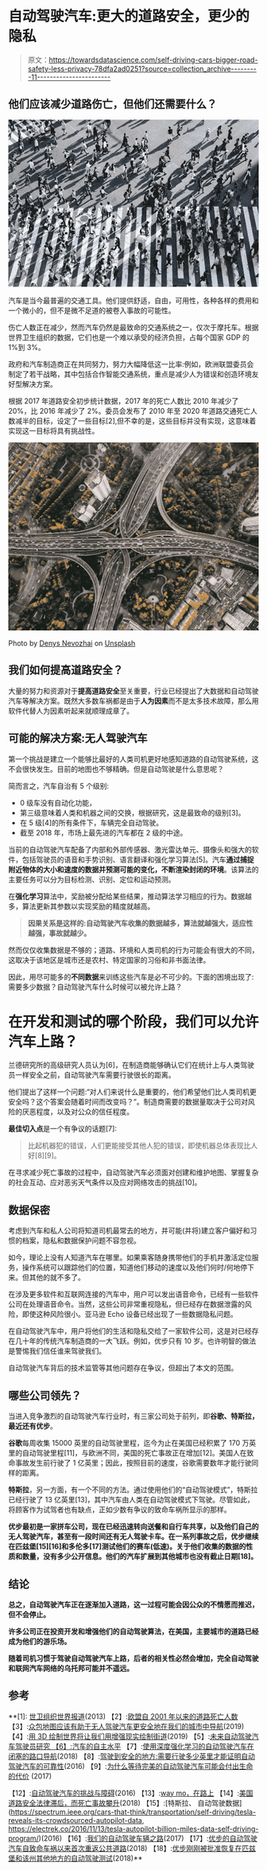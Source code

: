 # 自动驾驶汽车:更大的道路安全，更少的隐私

> 原文：<https://towardsdatascience.com/self-driving-cars-bigger-road-safety-less-privacy-78dfa2ad0251?source=collection_archive---------11----------------------->

## 他们应该减少道路伤亡，但他们还需要什么？

![](img/8f4eba3f98b435ef5ca67919285a8ed1.png)

汽车是当今最普遍的交通工具。他们提供舒适，自由，可用性，各种各样的费用和一个微小的，但不是微不足道的被卷入事故的可能性。

伤亡人数正在减少，然而汽车仍然是最致命的交通系统之一，仅次于摩托车。根据世界卫生组织的数据，它们也是一个难以承受的经济负担，占每个国家 GDP 的 1%到 3%。

政府和汽车制造商正在共同努力，努力大幅降低这一比率:例如，欧洲联盟委员会制定了若干战略，其中包括合作智能交通系统，重点是减少人为错误和创造环境友好型解决方案。

根据 2017 年道路安全初步统计数据，2017 年的死亡人数比 2010 年减少了 20%，比 2016 年减少了 2%。委员会发布了 2010 年至 2020 年道路交通死亡人数减半的目标，设定了一些目标[2],但不幸的是，这些目标并没有实现，这意味着实现这一目标将具有挑战性。

![](img/c4106b5c91bba72538ab37ee984b8975.png)

Photo by [Denys Nevozhai](https://unsplash.com/@dnevozhai?utm_source=medium&utm_medium=referral) on [Unsplash](https://unsplash.com?utm_source=medium&utm_medium=referral)

## 我们如何提高道路安全？

大量的努力和资源对于**提高道路安全**至关重要，行业已经提出了大数据和自动驾驶汽车等解决方案。既然大多数车祸都是由于**人为因素**而不是太多技术故障，那么用软件代替人为因素听起来就顺理成章了。

## 可能的解决方案:无人驾驶汽车

第一个挑战是建立一个能够比最好的人类司机更好地感知道路的自动驾驶系统，这不会很快发生。目前的地图也不够精确。但是自动驾驶是什么意思呢？

简而言之，汽车自治有 5 个级别:

*   0 级车没有自动化功能，
*   第三级意味着人类和机器之间的交换，根据研究，这是最致命的级别[3]。
*   在 5 级[4]的所有条件下，车辆完全自动驾驶。
*   截至 2018 年，市场上最先进的汽车都在 2 级的中途。

当前的自动驾驶汽车配备了内部和外部传感器、激光雷达单元、摄像头和强大的软件，包括驾驶员的语音和手势识别、语言翻译和强化学习算法[5]。汽车**通过捕捉附近物体的大小和速度的数据并预测可能的变化，不断渲染封闭的环境**。该算法的主要任务可以分为目标检测、识别、定位和运动预测。

在**强化学习**算法中，奖励被分配给某些结果，推动算法学习相应的行为。数据越多，算法更新其参数以实现奖励的精度就越高。

> **因果关系是这样的:自动驾驶汽车收集的数据越多，算法就越强大，适应性越强，事故就越少。**

然而仅仅收集数据是不够的；道路、环境和人类司机的行为可能会有很大的不同，这取决于该地区是城市还是农村、特定国家的习俗和非书面法律。

因此，用尽可能多的**不同数据**来训练这些汽车是必不可少的。下面的困境出现了:需要多少数据？自动驾驶汽车什么时候可以被允许上路？

# 在开发和测试的哪个阶段，我们可以允许汽车上路？

兰德研究所的高级研究人员认为[6]，在制造商能够确认它们在统计上与人类驾驶员一样安全之前，自动驾驶汽车需要行驶很长的距离。

他们提出了这样一个问题:“对人们来说什么是重要的，他们希望他们比人类司机更安全吗？这个答案会随着时间而改变吗？”。制造商需要的数据量取决于公司对风险的厌恶程度，以及对公众的信任程度。

**最佳切入点**是一个有争议的话题[7]:

> 比起机器犯的错误，人们更能接受其他人犯的错误，即使机器总体表现比人好[8][9]。

在寻求减少死亡事故的过程中，自动驾驶汽车必须面对创建和维护地图、掌握复杂的社会互动、应对恶劣天气条件以及应对网络攻击的挑战[10]。

## 数据保密

考虑到汽车和私人公司将知道司机最常去的地方，并可能(并将)建立客户偏好和习惯的档案，隐私和数据保护问题不容忽视。

如今，理论上没有人知道汽车在哪里。如果乘客随身携带他们的手机并激活定位服务，操作系统可以跟踪他们的位置，知道他们移动的速度以及他们何时/何地停下来。但其他的就不多了。

在涉及更多软件和互联网连接的汽车中，用户可以发出语音命令，已经有一些软件公司在处理语音命令。当然，这些公司非常重视隐私，但已经存在数据泄露的风险，即使这种风险很小。亚马逊 Echo 设备已经出现了一些数据隐私问题。

在自动驾驶汽车中，用户将他们的生活和隐私交给了一家软件公司，这是对已经存在几十年的传统汽车制造商的一大飞跃。例如，优步只有 10 岁。也许明智的做法是警惕我们信任谁来驾驶我们。

自动驾驶汽车背后的技术监管等其他问题存在争议，但超出了本文的范围。

## 哪些公司领先？

当进入竞争激烈的自动驾驶汽车行业时，有三家公司处于前列，即**谷歌、特斯拉，最近还有优步**。

**谷歌**每周收集 15000 英里的自动驾驶里程，迄今为止在美国已经积累了 170 万英里的自动驾驶里程[11]，与欧洲不同，美国的死亡事故正在增加[12]。美国人在致命事故发生前行驶了 1 亿英里；因此，按照目前的速度，谷歌需要数年才能行驶同样的距离。

**特斯拉**，另一方面，有一个不同的方法。通过使用他们的“自动驾驶模式”，特斯拉已经行驶了 13 亿英里[13]，其中汽车由人类在自动驾驶模式下驾驶。尽管如此，将顾客作为试驾者也有缺点，正如少数有争议的致命车祸所显示的那样。

**优步最初是一家拼车公司，现在已经迅速转向送餐和自行车共享，以及他们自己的无人驾驶汽车，甚至有一段时间还有无人驾驶卡车。在一系列事故之后，优步继续在匹兹堡[15][16]和多伦多[17]测试他们的赛车(低速)。关于他们收集的数据的性质和数量，没有多少公开信息。他们的汽车扩展到其他城市也没有截止日期[18]。**

## **结论**

**总之，自动驾驶汽车正在逐渐加入道路，这一过程可能会因公众的不情愿而推迟，但不会停止。**

**许多公司正在投资开发和增强他们的自动驾驶算法，在美国，主要城市的道路已经成为他们的游乐场。**

**随着司机习惯于驾驶自动驾驶汽车上路，后者的相关性必然会增加，完全自动驾驶和联网汽车网络的乌托邦可能并不遥远。**

## **参考**

**[1]: [世卫组织世界报道](http://www.who.int/violence_injury_prevention/publications/road_traffic/world_report/chapter2.pdf)(2013)
【2】:[欧盟自 2001 年以来的道路死亡人数](https://www.bismart.com/wp-content/uploads/2017/09/big-data-solutions-traffic-fatalities-eu.png)
【3】:[众包地图应该有助于无人驾驶汽车更安全地在我们的城市中导航](https://www.technologyreview.com/s/612825/open-source-maps-should-help-driverless-cars-navigate-our-cities-more-safely/)(2019)
【4】:[用 3D 绘制世界将让我们用增强现实绘制街道](https://www.technologyreview.com/s/613311/mapping-the-world-in-3d-will-let-us-paint-streets-with-augmented-reality/)(2019)
【5】:[未来自动驾驶汽车驾驶员研究
【6】:](https://mediaroom.kbb.com/future-autonomous-vehicle-driver-study)[汽车的自主水平](http://standards.sae.org/j3016_201609/)
【7】:[使用深度强化学习的自动驾驶汽车在闭塞的路口导航](https://arxiv.org/pdf/1705.01196.pdf)(2018)
【8】:[驾驶到安全的地方:需要行驶多少英里才能证明自动驾驶汽车的可靠性](https://www.rand.org/pubs/research_reports/RR1478.html)(2016)
【9】:[为什么等待完美的自动驾驶汽车可能会付出生命的代价](https://www.rand.org/blog/articles/2017/11/why-waiting-for-perfect-autonomous-vehicles-may-cost-lives.html) (2017)

【12】:[自动驾驶汽车的挑战与障碍](https://www.vox.com/2016/4/21/11447838/self-driving-cars-challenges-obstacles)(2016)
【13】:[way mo，在路上](https://waymo.com/ontheroad/)
【14】:[美国道路安全法律滞后，而死亡事故攀升](https://www.citylab.com/transportation/2018/01/us-road-safety-laws-lag-while-fatalities-climb/551135/)(2018)
【15】:[特斯拉、 自动驾驶数据](https://spectrum.ieee.org/cars-that-think/transportation/self-driving/tesla-reveals-its-crowdsourced-autopilot-data, https://electrek.co/2016/11/13/tesla-autopilot-billion-miles-data-self-driving-program/)(2016)
【16】:[我们的自动驾驶车辆之路](https://www.uber.com/blog/our-road-to-self-driving-vehicles/)(2017)
【17】:[优步的自动驾驶汽车自致命车祸以来首次重返公共道路](https://www.theverge.com/2018/12/20/18148946/uber-self-driving-car-return-public-road-pittsburgh-crash)(2018)
【18】:[优步刚刚被批准恢复在匹兹堡和该州其他地方的自动驾驶测试](https://www.post-gazette.com/business/tech-news/2018/12/18/Uber-pittsburgh-resume-testing-self-driving-autonomous-vehicles-penndot/stories/201812180146)(2018)**